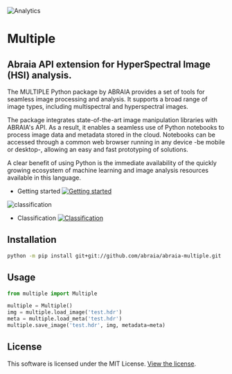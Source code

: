 ![Analytics](https://ga-beacon.appspot.com/UA-108018608-1/github/multiple?pixel)

# Multiple

## Abraia API extension for HyperSpectral Image (HSI) analysis.

The MULTIPLE Python package by ABRAIA provides a set of tools for seamless image processing and analysis. It supports a broad range of image types, including multispectral and hyperspectral images.

The package integrates state-of-the-art image manipulation libraries with ABRAIA's API. As a result, it enables a seamless use of Python notebooks to process image data and metadata stored in the cloud. Notebooks can be accessed through a common web browser running in any device -be mobile or desktop-, allowing an easy and fast prototyping of solutions.

A clear benefit of using Python is the immediate availability of the quickly growing ecosystem of machine learning and image analysis resources available in this language.

* Getting started [![Getting started](https://colab.research.google.com/assets/colab-badge.svg)](https://colab.research.google.com/github/abraia/multiple/blob/main/notebooks/getting-started.ipynb)

![classification](https://store.abraia.me/multiple/notebooks/classification.jpg)

* Classification [![Classification](https://colab.research.google.com/assets/colab-badge.svg)](https://colab.research.google.com/github/abraia/multiple/blob/main/notebooks/classification.ipynb)

## Installation

```sh
python -m pip install git+git://github.com/abraia/abraia-multiple.git
```

## Usage

```python
from multiple import Multiple

multiple = Multiple()
img = multiple.load_image('test.hdr')
meta = multiple.load_meta('test.hdr')
multiple.save_image('test.hdr', img, metadata=meta)
```

## License

This software is licensed under the MIT License. [View the license](LICENSE).
